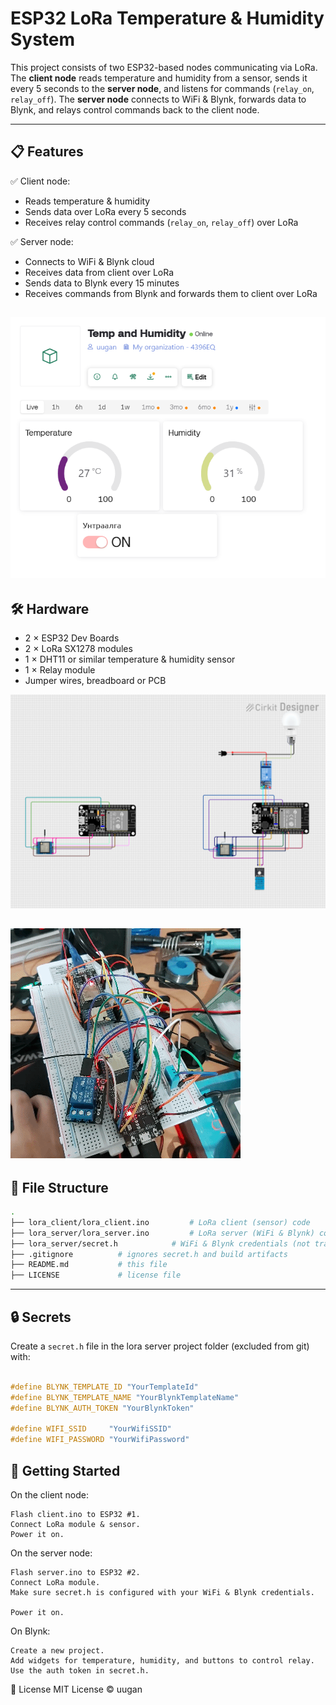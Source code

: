 # ESP32 LoRa Temperature & Humidity System

This project consists of two ESP32-based nodes communicating via LoRa.
The **client node** reads temperature and humidity from a sensor, sends it every 5 seconds to the **server node**, and listens for commands (`relay_on`, `relay_off`).
The **server node** connects to WiFi & Blynk, forwards data to Blynk, and relays control commands back to the client node.

---

## 📋 Features

✅ Client node:
- Reads temperature & humidity
- Sends data over LoRa every 5 seconds
- Receives relay control commands (`relay_on`, `relay_off`) over LoRa

✅ Server node:
- Connects to WiFi & Blynk cloud
- Receives data from client over LoRa
- Sends data to Blynk every 15 minutes
- Receives commands from Blynk and forwards them to client over LoRa

![Blynk Dashboard](images/dashboard.png)
---

## 🛠 Hardware

- 2 × ESP32 Dev Boards
- 2 × LoRa SX1278 modules
- 1 × DHT11 or similar temperature & humidity sensor
- 1 × Relay module 
- Jumper wires, breadboard or PCB

![ESP32 with LoRa module](images/circuit.png)

![ESP32 with LoRa module](images/on_off.gif)
---



## 📁 File Structure
```bash
.
├── lora_client/lora_client.ino         # LoRa client (sensor) code
├── lora_server/lora_server.ino         # LoRa server (WiFi & Blynk) code
├── lora_server/secret.h            # WiFi & Blynk credentials (not tracked in git)
├── .gitignore          # ignores secret.h and build artifacts
├── README.md           # this file
├── LICENSE             # license file
```
---

## 🔒 Secrets

Create a `secret.h` file in the lora server project folder (excluded from git) with:
```cpp

#define BLYNK_TEMPLATE_ID "YourTemplateId"
#define BLYNK_TEMPLATE_NAME "YourBlynkTemplateName"
#define BLYNK_AUTH_TOKEN "YourBlynkToken"

#define WIFI_SSID     "YourWifiSSID"
#define WIFI_PASSWORD "YourWifiPassword"
```
## 🚀 Getting Started
On the client node:
```
Flash client.ino to ESP32 #1.
Connect LoRa module & sensor.
Power it on.

```

On the server node:
```
Flash server.ino to ESP32 #2.
Connect LoRa module.
Make sure secret.h is configured with your WiFi & Blynk credentials.

Power it on.
```

On Blynk:
```
Create a new project.
Add widgets for temperature, humidity, and buttons to control relay.
Use the auth token in secret.h.
```


📖 License
MIT License © uugan